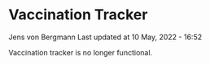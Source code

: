 Vaccination Tracker
================
Jens von Bergmann
Last updated at 10 May, 2022 - 16:52

Vaccination tracker is no longer functional.
